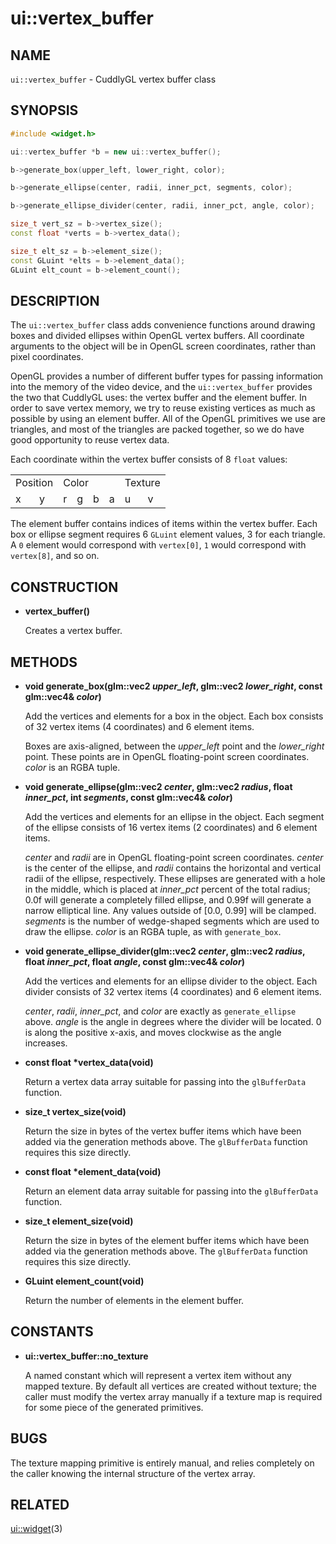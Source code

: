 ui::vertex_buffer
=================

## NAME ##

`ui::vertex_buffer` - CuddlyGL vertex buffer class

## SYNOPSIS ##

```c++
#include <widget.h>

ui::vertex_buffer *b = new ui::vertex_buffer();

b->generate_box(upper_left, lower_right, color);

b->generate_ellipse(center, radii, inner_pct, segments, color);

b->generate_ellipse_divider(center, radii, inner_pct, angle, color);

size_t vert_sz = b->vertex_size();
const float *verts = b->vertex_data();

size_t elt_sz = b->element_size();
const GLuint *elts = b->element_data();
GLuint elt_count = b->element_count();
```

## DESCRIPTION ##

The `ui::vertex_buffer` class adds convenience functions around
drawing boxes and divided ellipses within OpenGL vertex buffers.  All
coordinate arguments to the object will be in OpenGL screen
coordinates, rather than pixel coordinates.

OpenGL provides a number of different buffer types for passing
information into the memory of the video device, and the
`ui::vertex_buffer` provides the two that CuddlyGL uses:  the vertex
buffer and the element buffer.  In order to save vertex memory, we try
to reuse existing vertices as much as possible by using an element
buffer.  All of the OpenGL primitives we use are triangles, and most
of the triangles are packed together, so we do have good opportunity
to reuse vertex data.

Each coordinate within the vertex buffer consists of 8 `float` values:

<table>
  <tr>
    <td colspan="2">Position</td>
    <td colspan="4">Color</td>
    <td colspan="2">Texture</td>
  </tr>
  <tr>
    <td>x</td>
    <td>y</td>
    <td>r</td>
    <td>g</td>
    <td>b</td>
    <td>a</td>
    <td>u</td>
    <td>v</td>
  </tr>
</table>

The element buffer contains indices of items within the vertex buffer.
Each box or ellipse segment requires 6 `GLuint` element values, 3 for
each triangle.  A `0` element would correspond with `vertex[0]`, `1`
would correspond with `vertex[8]`, and so on.

## CONSTRUCTION ##

* **vertex_buffer()**

  Creates a vertex buffer.

## METHODS ##

* **void generate_box(glm::vec2 _upper_left_, glm::vec2 _lower_right_, const glm::vec4& _color_)**

  Add the vertices and elements for a box in the object.  Each box
  consists of 32 vertex items (4 coordinates) and 6 element items.

  Boxes are axis-aligned, between the _upper_left_ point and the
  _lower_right_ point.  These points are in OpenGL floating-point
  screen coordinates.  _color_ is an RGBA tuple.

* **void generate_ellipse(glm::vec2 _center_, glm::vec2 _radius_, float _inner_pct_, int _segments_, const glm::vec4& _color_)**

  Add the vertices and elements for an ellipse in the object.  Each
  segment of the ellipse consists of 16 vertex items (2 coordinates)
  and 6 element items.

  _center_ and _radii_ are in OpenGL floating-point screen
  coordinates.  _center_ is the center of the ellipse, and _radii_
  contains the horizontal and vertical radii of the ellipse,
  respectively.  These ellipses are generated with a hole in the
  middle, which is placed at _inner_pct_ percent of the total radius;
  0.0f will generate a completely filled ellipse, and 0.99f will
  generate a narrow elliptical line.  Any values outside of
  [0.0, 0.99] will be clamped.  _segments_ is the number of
  wedge-shaped segments which are used to draw the ellipse.  _color_
  is an RGBA tuple, as with `generate_box`.

* **void generate_ellipse_divider(glm::vec2 _center_, glm::vec2 _radius_, float _inner_pct_, float _angle_, const glm::vec4& _color_)**

  Add the vertices and elements for an ellipse divider to the object.
  Each divider consists of 32 vertex items (4 coordinates) and 6
  element items.

  _center_, _radii_, _inner_pct_, and _color_ are exactly as
  `generate_ellipse` above.  _angle_ is the angle in degrees where the
  divider will be located.  0 is along the positive x-axis, and moves
  clockwise as the angle increases.

* **const float \*vertex_data(void)**

  Return a vertex data array suitable for passing into the
  `glBufferData` function.

* **size_t vertex_size(void)**

  Return the size in bytes of the vertex buffer items which have been
  added via the generation methods above.  The `glBufferData` function
  requires this size directly.

* **const float \*element_data(void)**

  Return an element data array suitable for passing into the
  `glBufferData` function.

* **size_t element_size(void)**

  Return the size in bytes of the element buffer items which have been
  added via the generation methods above.  The `glBufferData` function
  requires this size directly.

* **GLuint element_count(void)**

  Return the number of elements in the element buffer.

## CONSTANTS ##

* **ui::vertex_buffer::no_texture**

  A named constant which will represent a vertex item without any
  mapped texture.  By default all vertices are created without
  texture; the caller must modify the vertex array manually if a
  texture map is required for some piece of the generated primitives.

## BUGS ##

The texture mapping primitive is entirely manual, and relies
completely on the caller knowing the internal structure of the vertex
array.

## RELATED ##

[ui::widget](ui-widget.md)(3)
